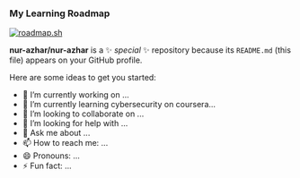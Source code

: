 ### My Learning Roadmap
[![roadmap.sh](https://api.roadmap.sh/v1-badge/tall/643c13e9e2725773748f1de7?variant=dark)](https://roadmap.sh)

**nur-azhar/nur-azhar** is a ✨ _special_ ✨ repository because its `README.md` (this file) appears on your GitHub profile.

Here are some ideas to get you started:

- 🔭 I’m currently working on ...
- 🌱 I’m currently learning cybersecurity on coursera...
- 👯 I’m looking to collaborate on ...
- 🤔 I’m looking for help with ...
- 💬 Ask me about ...
- 📫 How to reach me: ...
- 😄 Pronouns: ...
- ⚡ Fun fact: ...

